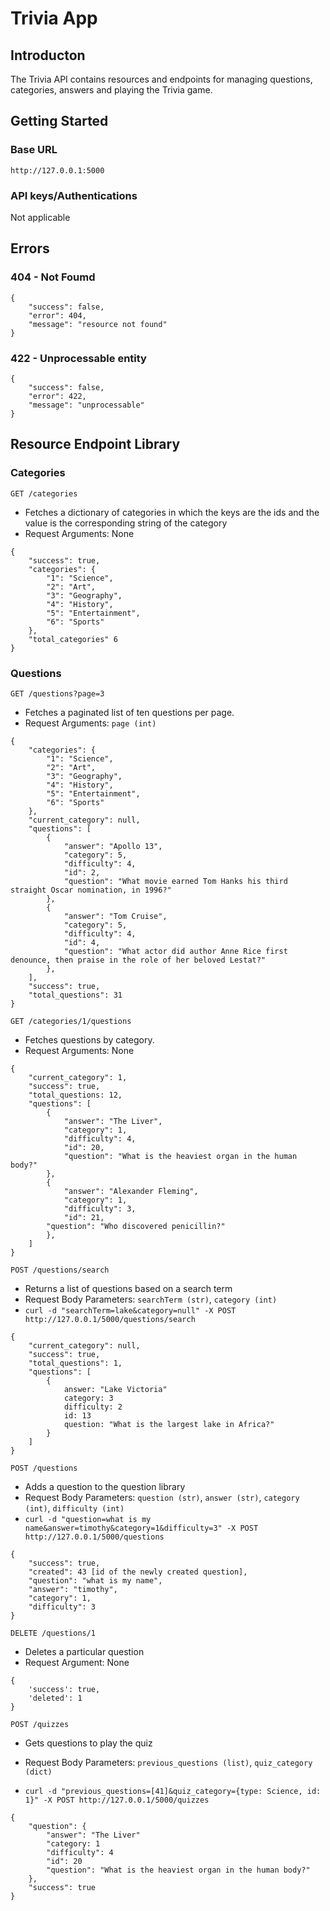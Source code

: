 # Trivia App
## Introducton
The Trivia API contains resources and endpoints for managing questions, categories, answers and playing the Trivia game.


## Getting Started
### Base URL
`http://127.0.0.1:5000`
### API keys/Authentications
Not applicable


## Errors
### 404 - Not Foumd

```
{
    "success": false,
    "error": 404,
    "message": "resource not found"
}
```

### 422 - Unprocessable entity
```
{
    "success": false,
    "error": 422,
    "message": "unprocessable"
}
```

## Resource Endpoint Library
### Categories
`GET /categories`
* Fetches a dictionary of categories in which the keys are the ids and the value is the corresponding string of the category
* Request Arguments: None

```
{
    "success": true,
    "categories": {
        "1": "Science",
        "2": "Art",
        "3": "Geography",
        "4": "History",
        "5": "Entertainment",
        "6": "Sports"
    },
    "total_categories" 6
}
```

### Questions
`GET /questions?page=3`
* Fetches a paginated list of ten questions per page.
* Request Arguments: `page (int)`

```
{
    "categories": { 
        "1": "Science",
        "2": "Art",
        "3": "Geography",
        "4": "History",
        "5": "Entertainment",
        "6": "Sports"
    },
    "current_category": null,
    "questions": [
        {
            "answer": "Apollo 13",
            "category": 5,
            "difficulty": 4,
            "id": 2,
            "question": "What movie earned Tom Hanks his third straight Oscar nomination, in 1996?"
        },
        {
            "answer": "Tom Cruise",
            "category": 5,
            "difficulty": 4,
            "id": 4,
            "question": "What actor did author Anne Rice first denounce, then praise in the role of her beloved Lestat?"
        },
    ],
    "success": true,
    "total_questions": 31
}
```

`GET /categories/1/questions`
* Fetches questions by category.
* Request Arguments: None

```
{
    "current_category": 1,
    "success": true,
    "total_questions: 12,
    "questions": [
        {
            "answer": "The Liver",
            "category": 1,
            "difficulty": 4,
            "id": 20,
            "question": "What is the heaviest organ in the human body?"
        },
        {
            "answer": "Alexander Fleming",
            "category": 1,
            "difficulty": 3,
            "id": 21,
        "question": "Who discovered penicillin?"
        },
    ]
}
```


`POST /questions/search`
* Returns a list of questions based on a search term
* Request Body Parameters: `searchTerm (str)`, `category (int)`
* `curl -d "searchTerm=lake&category=null" -X POST http://127.0.0.1/5000/questions/search`
```
{
    "current_category": null,
    "success": true,
    "total_questions": 1,
    "questions": [
        {
            answer: "Lake Victoria"
            category: 3
            difficulty: 2
            id: 13
            question: "What is the largest lake in Africa?"
        }
    ]
}
```

`POST /questions`
* Adds a question to the question library
* Request Body Parameters: `question (str)`, `answer (str)`, `category (int)`, `difficulty (int)`
* `curl -d "question=what is my name&answer=timothy&category=1&difficulty=3" -X POST http://127.0.0.1/5000/questions`

```
{
    "success": true,
    "created": 43 [id of the newly created question],
    "question": "what is my name",
    "answer": "timothy",
    "category": 1,
    "difficulty": 3
}
```

`DELETE /questions/1`
* Deletes a particular question
* Request Argument: None
```
{
    'success': true,
    'deleted': 1
}
```

`POST /quizzes`
* Gets questions to play the quiz
* Request Body Parameters: `previous_questions (list)`, `quiz_category (dict)`

* `curl -d "previous_questions=[41]&quiz_category={type: Science, id: 1}" -X POST http://127.0.0.1/5000/quizzes`

```
{
    "question": {
        "answer": "The Liver"
        "category: 1
        "difficulty": 4
        "id": 20
        "question": "What is the heaviest organ in the human body?"
    },
    "success": true
}

